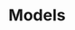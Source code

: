 ---
layout: models
title: Models
description: Commonly used and newly developed AI models for your data type
---